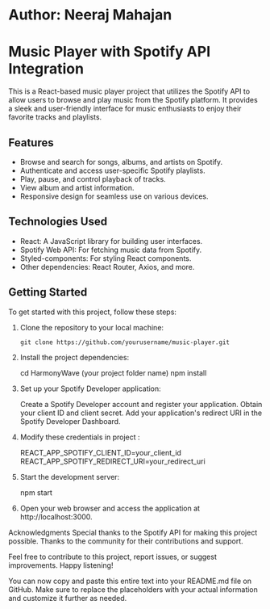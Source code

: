 # Author: Neeraj Mahajan

# Music Player with Spotify API Integration

This is a React-based music player project that utilizes the Spotify API to allow users to browse and play music from the Spotify platform. It provides a sleek and user-friendly interface for music enthusiasts to enjoy their favorite tracks and playlists.

## Features

- Browse and search for songs, albums, and artists on Spotify.
- Authenticate and access user-specific Spotify playlists.
- Play, pause, and control playback of tracks.
- View album and artist information.
- Responsive design for seamless use on various devices.

## Technologies Used

- React: A JavaScript library for building user interfaces.
- Spotify Web API: For fetching music data from Spotify.
- Styled-components: For styling React components.
- Other dependencies: React Router, Axios, and more.

## Getting Started

To get started with this project, follow these steps:

1. Clone the repository to your local machine:

   ```shell
   git clone https://github.com/yourusername/music-player.git

2. Install the project dependencies:

   cd HarmonyWave (your project folder name)
   npm install

3. Set up your Spotify Developer application:

   Create a Spotify Developer account and register your application.
   Obtain your client ID and client secret.
   Add your application's redirect URI in the Spotify Developer Dashboard.

4. Modify these credentials in project : 

   REACT_APP_SPOTIFY_CLIENT_ID=your_client_id
   REACT_APP_SPOTIFY_REDIRECT_URI=your_redirect_uri

5. Start the development server:

   npm start

6. Open your web browser and access the application at http://localhost:3000.

Acknowledgments
Special thanks to the Spotify API for making this project possible.
Thanks to the community for their contributions and support.

Feel free to contribute to this project, report issues, or suggest improvements. Happy listening!

You can now copy and paste this entire text into your README.md file on GitHub. Make sure to replace the placeholders with your actual information and customize it further as needed.



